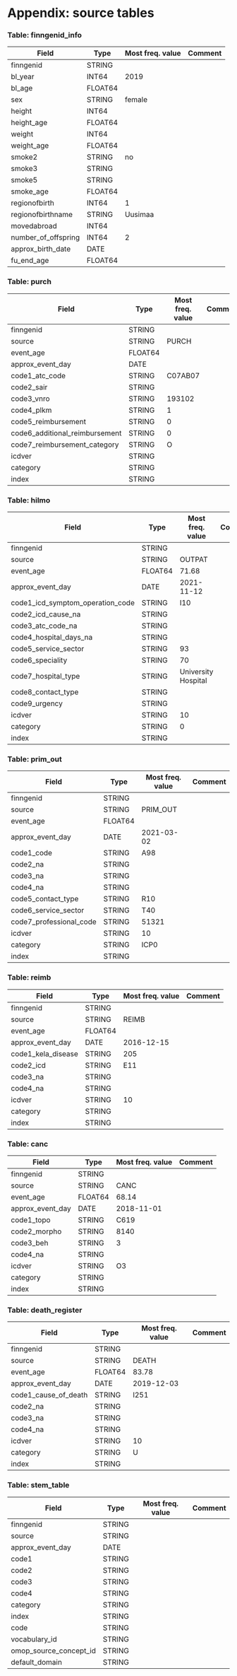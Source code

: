 # Appendix: source tables

### Table: finngenid_info

| Field | Type | Most freq. value | Comment |
| --- | --- | --- | --- |
| finngenid | STRING |  |  |
| bl_year | INT64 | 2019 |  |
| bl_age | FLOAT64 |  |  |
| sex | STRING | female |  |
| height | INT64 |  |  |
| height_age | FLOAT64 |  |  |
| weight | INT64 |  |  |
| weight_age | FLOAT64 |  |  |
| smoke2 | STRING | no |  |
| smoke3 | STRING |  |  |
| smoke5 | STRING |  |  |
| smoke_age | FLOAT64 |  |  |
| regionofbirth | INT64 | 1 |  |
| regionofbirthname | STRING | Uusimaa |  |
| movedabroad | INT64 |  |  |
| number_of_offspring | INT64 | 2 |  |
| approx_birth_date | DATE |  |  |
| fu_end_age | FLOAT64 |  |  |

### Table: purch

| Field | Type | Most freq. value | Comment |
| --- | --- | --- | --- |
| finngenid | STRING |  |  |
| source | STRING | PURCH |  |
| event_age | FLOAT64 |  |  |
| approx_event_day | DATE |  |  |
| code1_atc_code | STRING | C07AB07 |  |
| code2_sair | STRING |  |  |
| code3_vnro | STRING | 193102 |  |
| code4_plkm | STRING | 1 |  |
| code5_reimbursement | STRING | 0 |  |
| code6_additional_reimbursement | STRING | 0 |  |
| code7_reimbursement_category | STRING | O |  |
| icdver | STRING |  |  |
| category | STRING |  |  |
| index | STRING |  |  |

### Table: hilmo

| Field | Type | Most freq. value | Comment |
| --- | --- | --- | --- |
| finngenid | STRING |  |  |
| source | STRING | OUTPAT |  |
| event_age | FLOAT64 | 71.68 |  |
| approx_event_day | DATE | 2021-11-12 |  |
| code1_icd_symptom_operation_code | STRING | I10 |  |
| code2_icd_cause_na | STRING |  |  |
| code3_atc_code_na | STRING |  |  |
| code4_hospital_days_na | STRING |  |  |
| code5_service_sector | STRING | 93 |  |
| code6_speciality | STRING | 70 |  |
| code7_hospital_type | STRING | University Hospital |  |
| code8_contact_type | STRING |  |  |
| code9_urgency | STRING |  |  |
| icdver | STRING | 10 |  |
| category | STRING | 0 |  |
| index | STRING |  |  |

### Table: prim_out

| Field | Type | Most freq. value | Comment |
| --- | --- | --- | --- |
| finngenid | STRING |  |  |
| source | STRING | PRIM_OUT |  |
| event_age | FLOAT64 |  |  |
| approx_event_day | DATE | 2021-03-02 |  |
| code1_code | STRING | A98 |  |
| code2_na | STRING |  |  |
| code3_na | STRING |  |  |
| code4_na | STRING |  |  |
| code5_contact_type | STRING | R10 |  |
| code6_service_sector | STRING | T40 |  |
| code7_professional_code | STRING | 51321 |  |
| icdver | STRING | 10 |  |
| category | STRING | ICP0 |  |
| index | STRING |  |  |

### Table: reimb

| Field | Type | Most freq. value | Comment |
| --- | --- | --- | --- |
| finngenid | STRING |  |  |
| source | STRING | REIMB |  |
| event_age | FLOAT64 |  |  |
| approx_event_day | DATE | 2016-12-15 |  |
| code1_kela_disease | STRING | 205 |  |
| code2_icd | STRING | E11 |  |
| code3_na | STRING |  |  |
| code4_na | STRING |  |  |
| icdver | STRING | 10 |  |
| category | STRING |  |  |
| index | STRING |  |  |

### Table: canc

| Field | Type | Most freq. value | Comment |
| --- | --- | --- | --- |
| finngenid | STRING |  |  |
| source | STRING | CANC |  |
| event_age | FLOAT64 | 68.14 |  |
| approx_event_day | DATE | 2018-11-01 |  |
| code1_topo | STRING | C619 |  |
| code2_morpho | STRING | 8140 |  |
| code3_beh | STRING | 3 |  |
| code4_na | STRING |  |  |
| icdver | STRING | O3 |  |
| category | STRING |  |  |
| index | STRING |  |  |

### Table: death_register

| Field | Type | Most freq. value | Comment |
| --- | --- | --- | --- |
| finngenid | STRING |  |  |
| source | STRING | DEATH |  |
| event_age | FLOAT64 | 83.78 |  |
| approx_event_day | DATE | 2019-12-03 |  |
| code1_cause_of_death | STRING | I251 |  |
| code2_na | STRING |  |  |
| code3_na | STRING |  |  |
| code4_na | STRING |  |  |
| icdver | STRING | 10 |  |
| category | STRING | U |  |
| index | STRING |  |  |

### Table: stem_table

| Field | Type | Most freq. value | Comment |
| --- | --- | --- | --- |
| finngenid | STRING |  |  |
| source | STRING |  |  |
| approx_event_day | DATE |  |  |
| code1 | STRING |  |  |
| code2 | STRING |  |  |
| code3 | STRING |  |  |
| code4 | STRING |  |  |
| category | STRING |  |  |
| index | STRING |  |  |
| code | STRING |  |  |
| vocabulary_id | STRING |  |  |
| omop_source_concept_id | STRING |  |  |
| default_domain | STRING |  |  |

